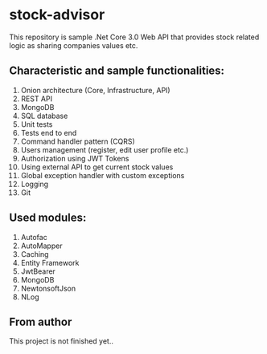 # stock-advisor
This repository is sample .Net Core 3.0 Web API that provides stock related logic as sharing companies values etc.

## Characteristic and sample functionalities:
1. Onion architecture (Core, Infrastructure, API)
2. REST API
3. MongoDB
4. SQL database
5. Unit tests
6. Tests end to end
7. Command handler pattern (CQRS)
8. Users management (register, edit user profile etc.)
9. Authorization using JWT Tokens
10. Using external API to get current stock values
11. Global exception handler with custom exceptions
12. Logging
13. Git

## Used modules:
1. Autofac
2. AutoMapper
3. Caching
4. Entity Framework
5. JwtBearer
6. MongoDB
7. NewtonsoftJson
8. NLog

## From author
This project is not finished yet..

